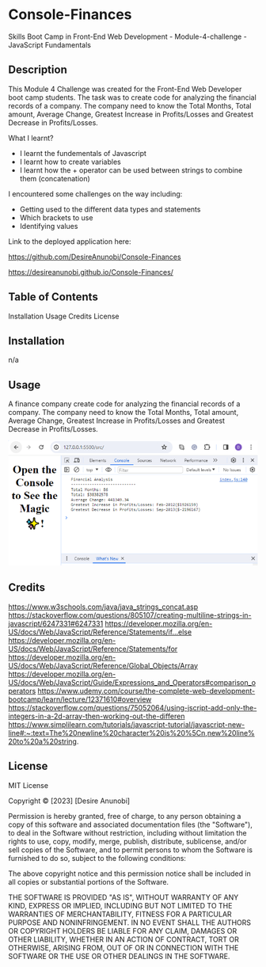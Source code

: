 # Console-Finances
Skills Boot Camp in Front-End Web Development - Module-4-challenge - JavaScript Fundamentals

## Description
This Module 4 Challenge was created for the Front-End Web Developer boot camp students. The task was to create code for analyzing the financial records of a company. The company need to know the Total Months, Total amount, Average Change, Greatest Increase in Profits/Losses and Greatest Decrease in Profits/Losses.

What I learnt?
- I learnt the fundementals of Javascript
- I learnt how to create variables
- I learnt how the + operator can be used between strings to combine them (concatenation)


I encountered some challenges on the way including:
- Getting used to the different data types and statements
- Which brackets to use
- Identifying values

Link to the deployed application here:

https://github.com/DesireAnunobi/Console-Finances

https://desireanunobi.github.io/Console-Finances/


## Table of Contents
Installation
Usage
Credits
License

## Installation
n/a

## Usage
A finance company create code for analyzing the financial records of a company. The company need to know the Total Months, Total amount, Average Change, Greatest Increase in Profits/Losses and Greatest Decrease in Profits/Losses.

![Screenshot](/images/Capture1.PNG)
   
## Credits
https://www.w3schools.com/java/java_strings_concat.asp
https://stackoverflow.com/questions/805107/creating-multiline-strings-in-javascript/6247331#6247331
https://developer.mozilla.org/en-US/docs/Web/JavaScript/Reference/Statements/if...else
https://developer.mozilla.org/en-US/docs/Web/JavaScript/Reference/Statements/for
https://developer.mozilla.org/en-US/docs/Web/JavaScript/Reference/Global_Objects/Array
https://developer.mozilla.org/en-US/docs/Web/JavaScript/Guide/Expressions_and_Operators#comparison_operators
https://www.udemy.com/course/the-complete-web-development-bootcamp/learn/lecture/12371610#overview
https://stackoverflow.com/questions/75052064/using-jscript-add-only-the-integers-in-a-2d-array-then-working-out-the-differen
https://www.simplilearn.com/tutorials/javascript-tutorial/javascript-new-line#:~:text=The%20newline%20character%20is%20%5Cn,new%20line%20to%20a%20string. 


## License

MIT License

Copyright © [2023] [Desire Anunobi]

Permission is hereby granted, free of charge, to any person obtaining a copy of this software and associated documentation files (the "Software"), to deal in the Software without restriction, including without limitation the rights to use, copy, modify, merge, publish, distribute, sublicense, and/or sell copies of the Software, and to permit persons to whom the Software is furnished to do so, subject to the following conditions:

The above copyright notice and this permission notice shall be included in all copies or substantial portions of the Software.

THE SOFTWARE IS PROVIDED "AS IS", WITHOUT WARRANTY OF ANY KIND, EXPRESS OR IMPLIED, INCLUDING BUT NOT LIMITED TO THE WARRANTIES OF MERCHANTABILITY, FITNESS FOR A PARTICULAR PURPOSE AND NONINFRINGEMENT. IN NO EVENT SHALL THE AUTHORS OR COPYRIGHT HOLDERS BE LIABLE FOR ANY CLAIM, DAMAGES OR OTHER LIABILITY, WHETHER IN AN ACTION OF CONTRACT, TORT OR OTHERWISE, ARISING FROM, OUT OF OR IN CONNECTION WITH THE SOFTWARE OR THE USE OR OTHER DEALINGS IN THE SOFTWARE.